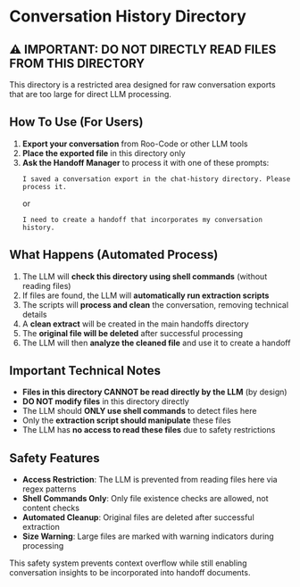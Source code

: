 # Conversation History Directory

## ⚠️ IMPORTANT: DO NOT DIRECTLY READ FILES FROM THIS DIRECTORY

This directory is a restricted area designed for raw conversation exports that are too large for direct LLM processing.

## How To Use (For Users)

1. **Export your conversation** from Roo-Code or other LLM tools
2. **Place the exported file** in this directory only
3. **Ask the Handoff Manager** to process it with one of these prompts:
   ```
   I saved a conversation export in the chat-history directory. Please process it.
   ```
   or
   ```
   I need to create a handoff that incorporates my conversation history.
   ```

## What Happens (Automated Process)

1. The LLM will **check this directory using shell commands** (without reading files)
2. If files are found, the LLM will **automatically run extraction scripts**
3. The scripts will **process and clean** the conversation, removing technical details
4. A **clean extract** will be created in the main handoffs directory
5. The **original file will be deleted** after successful processing
6. The LLM will then **analyze the cleaned file** and use it to create a handoff

## Important Technical Notes

- **Files in this directory CANNOT be read directly by the LLM** (by design)
- **DO NOT modify files** in this directory directly
- The LLM should **ONLY use shell commands** to detect files here
- Only the **extraction script should manipulate** these files
- The LLM has **no access to read these files** due to safety restrictions

## Safety Features

- **Access Restriction**: The LLM is prevented from reading files here via regex patterns
- **Shell Commands Only**: Only file existence checks are allowed, not content checks
- **Automated Cleanup**: Original files are deleted after successful extraction
- **Size Warning**: Large files are marked with warning indicators during processing

This safety system prevents context overflow while still enabling conversation insights to be incorporated into handoff documents.
